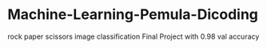 # Machine-Learning-Pemula-Dicoding
rock paper scissors image classification Final Project with 0.98 val accuracy
